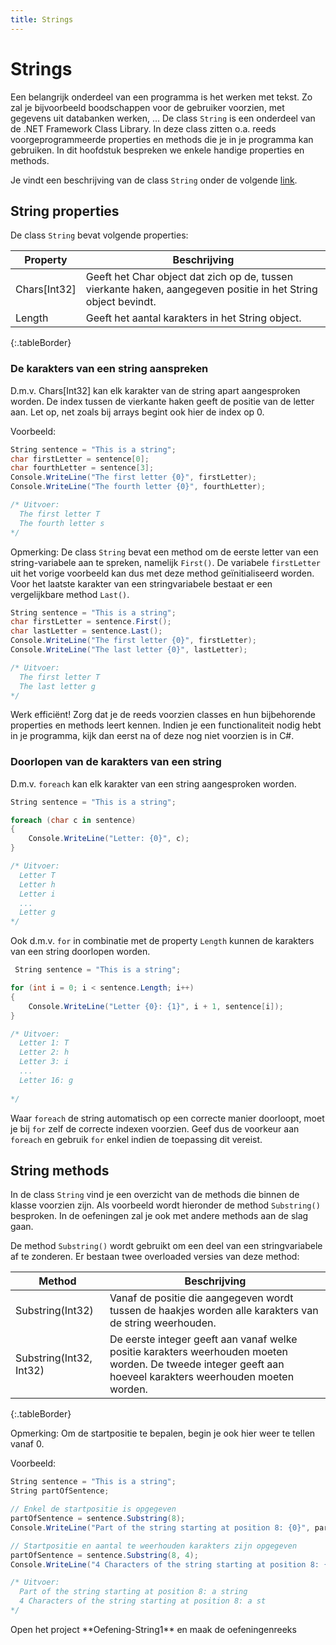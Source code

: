 ```yaml
---
title: Strings
---
```

# Strings

Een belangrijk onderdeel van een programma is het werken met tekst. Zo zal je bijvoorbeeld boodschappen voor de gebruiker voorzien, met gegevens uit databanken werken, ...
De class `String` is een onderdeel van de .NET Framework Class Library. In deze class zitten o.a. reeds voorgeprogrammeerde properties en methods die je in je programma kan gebruiken.
In dit hoofdstuk bespreken we enkele handige properties en methods.

Je vindt een beschrijving van de class `String` onder de volgende [link](https://msdn.microsoft.com/en-us/library/system.string.string(v=vs.110).aspx).


## String properties

De class `String` bevat volgende properties:

| Property     | Beschrijving   |
| ------------- |-------------    |
| Chars[Int32]  | Geeft het Char object dat zich op de, tussen vierkante haken, aangegeven positie in het String object bevindt.      |
| Length        | Geeft het aantal karakters in het String object.   |
{:.tableBorder}

### De karakters van een string aanspreken

D.m.v. Chars[Int32] kan elk karakter van de string apart aangesproken worden. De index tussen de vierkante haken geeft de positie van de letter aan. Let op, net zoals bij arrays begint ook hier de index op 0.

Voorbeeld:
```csharp
String sentence = "This is a string";
char firstLetter = sentence[0];
char fourthLetter = sentence[3];
Console.WriteLine("The first letter {0}", firstLetter);
Console.WriteLine("The fourth letter {0}", fourthLetter);

/* Uitvoer:
  The first letter T
  The fourth letter s
*/
```

Opmerking:
De class `String` bevat een method om de eerste letter van een string-variabele aan te spreken, namelijk `First()`. De variabele `firstLetter` uit het vorige voorbeeld kan dus met deze method geïnitialiseerd worden. Voor het laatste karakter van een stringvariabele bestaat er een vergelijkbare method `Last()`.

```csharp
String sentence = "This is a string";
char firstLetter = sentence.First();
char lastLetter = sentence.Last();
Console.WriteLine("The first letter {0}", firstLetter);
Console.WriteLine("The last letter {0}", lastLetter);

/* Uitvoer:
  The first letter T
  The last letter g
*/
```

<div class="note protip">
<p>Werk efficiënt! Zorg dat je de reeds voorzien classes en hun bijbehorende properties en methods leert kennen. Indien je een functionaliteit nodig hebt in je programma, kijk dan eerst na of deze nog niet voorzien is in C#.</p>
</div>

### Doorlopen van de karakters van een string

D.m.v. `foreach` kan elk karakter van een string aangesproken worden.

```csharp
String sentence = "This is a string";

foreach (char c in sentence)
{
    Console.WriteLine("Letter: {0}", c);
}

/* Uitvoer:
  Letter T
  Letter h
  Letter i
  ...
  Letter g
*/
```

Ook d.m.v. `for` in combinatie met de property `Length` kunnen de karakters van een string doorlopen worden. 

```csharp
 String sentence = "This is a string";

for (int i = 0; i < sentence.Length; i++)
{
    Console.WriteLine("Letter {0}: {1}", i + 1, sentence[i]);
}

/* Uitvoer:
  Letter 1: T
  Letter 2: h
  Letter 3: i
  ...
  Letter 16: g
  
*/
```

Waar `foreach` de string automatisch op een correcte manier doorloopt, moet je bij `for` zelf de correcte indexen voorzien. Geef dus de voorkeur aan `foreach` en gebruik `for` enkel indien de toepassing dit vereist.

## String methods

In de class `String` vind je een overzicht van de methods die binnen de klasse voorzien zijn. Als voorbeeld wordt hieronder de method `Substring()` besproken. In de oefeningen zal je ook met andere methods aan de slag gaan.

De method `Substring()` wordt gebruikt om een deel van een stringvariabele af te zonderen. Er bestaan twee overloaded versies van deze method:

| Method     | Beschrijving   |
| ------------- |-------------    |
| Substring(Int32) | Vanaf de positie die aangegeven wordt tussen de haakjes worden alle karakters van de string weerhouden.      |
| Substring(Int32, Int32)| De eerste integer geeft aan vanaf welke positie karakters weerhouden moeten worden. De tweede integer geeft aan hoeveel karakters weerhouden moeten worden. |
{:.tableBorder}

Opmerking: Om de startpositie te bepalen, begin je ook hier weer te tellen vanaf 0.

Voorbeeld:

```csharp
String sentence = "This is a string";
String partOfSentence;

// Enkel de startpositie is opgegeven
partOfSentence = sentence.Substring(8);
Console.WriteLine("Part of the string starting at position 8: {0}", partOfSentence);

// Startpositie en aantal te weerhouden karakters zijn opgegeven
partOfSentence = sentence.Substring(8, 4);
Console.WriteLine("4 Characters of the string starting at position 8: {0}", partOfSentence);

/* Uitvoer:
  Part of the string starting at position 8: a string
  4 Characters of the string starting at position 8: a st 
*/

```

<div class="note oefening">
<p>Open het project **Oefening-String1** en maak de oefeningenreeks</p>
</div>

